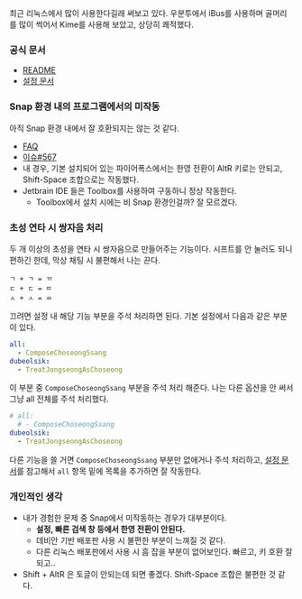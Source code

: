 최근 리눅스에서 많이 사용한다길래 써보고 있다.
우분투에서 iBus를 사용하며 골머리를 많이 썩어서 Kime를 사용해 보았고, 상당히 쾌적했다.

### 공식 문서
- [README](https://github.com/Riey/kime/blob/develop/README.ko.md)
- [설정 문서](https://github.com/Riey/kime/blob/develop/docs/CONFIGURATION.ko.md)

### Snap 환경 내의 프로그램에서의 미작동
아직 Snap 환경 내에서 잘 호환되지는 않는 것 같다.
- [FAQ](https://github.com/Riey/kime/wiki/FAQ)
- [이슈#567](https://github.com/Riey/kime/issues/567)
- 내 경우, 기본 설치되어 있는 파이어폭스에서는 한영 전환이 AltR 키로는 안되고, Shift-Space 조합으로는 작동했다.
- Jetbrain IDE 들은 Toolbox를 사용하여 구동하니 정상 작동한다.
  - Toolbox에서 설치 시에는 비 Snap 환경인걸까? 잘 모르겠다.

### 초성 연타 시 쌍자음 처리
두 개 이상의 초성을 연타 시 쌍자음으로 만들어주는 기능이다.
시프트를 안 눌러도 되니 편하긴 한데, 막상 채팅 시 불편해서 나는 끈다.
```
ㄱ + ㄱ = ㄲ
ㄷ + ㄷ = ㄸ
ㅅ + ㅅ = ㅆ
```

끄려면 설정 내 해당 기능 부분을 주석 처리하면 된다.
기본 설정에서 다음과 같은 부분이 있다.

```yaml
all:
  - ComposeChoseongSsang
dubeolsik:
  - TreatJongseongAsChoseong
```

이 부분 중 `ComposeChoseongSsang` 부분을 주석 처리 해준다.
나는 다른 옵션을 안 써서 그냥 all 전체를 주석 처리했다.
```yaml
# all:
  # - ComposeChoseongSsang
dubeolsik:
  - TreatJongseongAsChoseong
```

다른 기능을 쓸 거면 `ComposeChoseongSsang` 부분만 없애거나 주석 처리하고, [설정 문서](https://github.com/Riey/kime/blob/develop/docs/CONFIGURATION.ko.md)를 참고해서 `all` 항목 밑에 목록을 추가하면 잘 작동한다.

### 개인적인 생각
- 내가 경험한 문제 중 Snap에서 미작동하는 경우가 대부분이다.
  - **설정, 빠른 검색 창 등에서 한영 전환이 안된다.**
  - 데비안 기반 배포판 사용 시 불편한 부분이 느껴질 것 같다.
  - 다른 리눅스 배포판에서 사용 시 흠 잡을 부분이 없어보인다. 빠르고, 키 호환 잘 되고..
- Shift + AltR 은 토글이 안되는데 되면 좋겠다. Shift-Space 조합은 불편한 것 같다. 